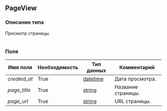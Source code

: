 
## PageView

### Описание типа
Просмотр страницы.<br/><br/>
### Поля

| Имя поля | Необходимость | Тип данных | Комментарий |
|---|---|---|---|
|*created_at*|True|[datetime](/types/datetime)|Дата просмотра.<br/>|
|*page_title*|True|[string](/types/string)|Название страницы.<br/>|
|*page_url*|True|[string](/types/string)|URL страницы.<br/>|
